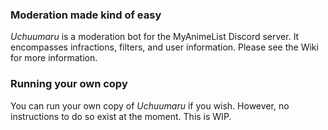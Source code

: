 ﻿### Moderation made kind of easy 
*Uchuumaru* is a moderation bot for the MyAnimeList Discord server. It encompasses infractions, filters, and user information. Please see the Wiki for more information. 

### Running your own copy 
You can run your own copy of *Uchuumaru* if you wish. However, no instructions to do so exist at the moment. This is WIP. 
